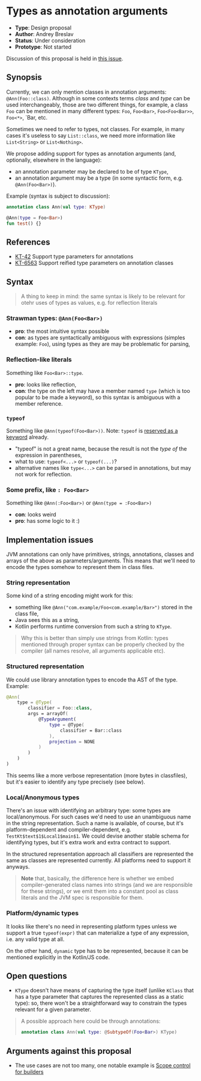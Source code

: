 # Types as annotation arguments

* **Type**: Design proposal
* **Author**: Andrey Breslav
* **Status**: Under consideration
* **Prototype**: Not started

Discussion of this proposal is held in [this issue](TODO).

## Synopsis

Currently, we can only mention classes in annotation arguments: `@Ann(Foo::class)`. Although in some contexts terms *class* and *type* can be used interchangeably, those are two different things, for example, a class `Foo` can be mentioned in many different types: `Foo`, `Foo<Bar>`, `Foo<Foo<Bar>>`, `Foo<*>`, `Bar<Foo>, etc.
   
Sometimes we need to refer to types, not classes. For example, in many cases it's useless to say `List::class`, we need more information like `List<String>` or `List<Nothing>`.
    
We propose adding support for types as annotation arguments (and, optionally, elsewhere in the language):
- an annotation parameter may be declared to be of type `KType`,
- an annotation argument may be a type (in some syntactic form, e.g. `@Ann(Foo<Bar>)`).


Example (syntax is subject to discussion):

``` kotlin
annotation class Ann(val type: KType)

@Ann(type = Foo<Bar>)
fun test() {} 
```

## References

- [KT-42](https://youtrack.jetbrains.com/issue/KT-42) Support type parameters for annotations
- [KT-6563](https://youtrack.jetbrains.com/issue/KT-6563) Support reified type parameters on annotation classes

## Syntax

> A thing to keep in mind: the same syntax is likely to be relevant for otehr uses of types as values, e.g. for reflection literals

### Strawman types: `@Ann(Foo<Bar>)` 

- **pro**: the most intuitive syntax possible
- **con**: as types are syntactically ambiguous with expressions (simples example: `Foo`), using types as they are may be problematic for parsing,

### Reflection-like literals

Something like `Foo<Bar>::type`.

- **pro**: looks like reflection,
- **con**: the type on the left may have a member named `type` (which is too popular to be made a keyword), so this syntax is ambiguous with a member reference.

### `typeof`

Something like `@Ann(typeof(Foo<Bar>))`. Note: `typeof` is [reserved as a keyword](https://github.com/JetBrains/kotlin/blob/master/compiler/frontend/src/org/jetbrains/kotlin/lexer/Kotlin.flex#L249) already.

- "typeof" is not a great name, because the result is not the *type of* the expression in parentheses,
- what to use: `typeof<...>` or `typeof(...)`?
- alternative names like `type<...>` can be parsed in annotations, but may not work for reflection.
  
### Some prefix, like `: Foo<Bar>`  

Something like `@Ann(:Foo<Bar>)` or `@Ann(type = :Foo<Bar>)`

- **con**: looks weird
- **pro**: has some logic to it :)

## Implementation issues

JVM annotations can only have primitives, strings, annotations, classes and arrays of the above as parameters/arguments. This means that we'll need to encode the types somehow to represent them in class files.

### String representation

Some kind of a string encoding might work for this: 
- something like `@Ann("com.example/Foo<com.example/Bar>")` stored in the class file,
- Java sees this as a string,
- Kotlin performs runtime conversion from such a string to `KType`.

> Why this is better than simply use strings from Kotlin: types mentioned through proper syntax can be properly checked by the compiler (all names resolve, all arguments applicable etc).

### Structured representation

We could use library annotation types to encode tha AST of the type. Example:

``` kotlin
@Ann(
    type = @Type(
        classifier = Foo::class, 
        args = arrayOf(
            @TypeArgument(
                type = @Type(
                    classifier = Bar::class
                ),
                projection = NONE
            )
        )
    )
)
``` 

This seems like a more verbose representation (more bytes in classfiles), but it's easier to identify any type precisely (see below). 

### Local/Anonymous types

There's an issue with identifying an arbitrary type: some types are local/anonymous. For such cases we'd need to use an unambiguous name in the string representation. Such a name is available, of course, but it's platform-dependent and compiler-dependent, e.g. `TestKt$text$1$Local1$main$1`. We could devise another stable schema for identifying types, but it's extra work and extra contract to support.  

In the structured representation approach all classifiers are represented the same as classes are represented currently. All platforms need to support it anyways. 

> **Note** that, basically, the difference here is whether we embed compiler-generated class names into strings (and we are responsible for these strings), or we emit them into a constant pool as class literals and the JVM spec is responsible for them.

### Platform/dynamic types

It looks like there's no need in representing platform types unless we support a true `typeof(expr)` that can materialize a type of any expression, i.e. any valid type at all.

On the other hand, `dynamic` type has to be represented, because it can be mentioned explicitly in the Kotlin/JS code.

## Open questions

- `KType` doesn't have means of capturing the type itself (unlike `KClass` that has a type parameter that captures the represented class as a static type): so, there won't be a straightforward way to constrain the types relevant for a given parameter. 

> A possible approach here could be through annotations:
> ``` kotlin
> annotation class Ann(val type: @SubtypeOf(Foo<Bar>) KType)    
> ```

## Arguments against this proposal
 
- The use cases are not too many, one notable example is [Scope control for builders](https://github.com/Kotlin/KEEP/pull/38)